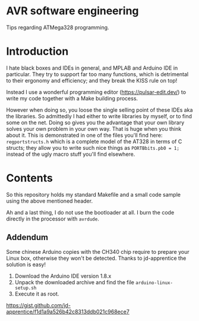 # AVR software engineering
Tips regarding ATMega328 programming.

# Introduction

I hate black boxes and IDEs in general, and MPLAB and Arduino IDE in particular. They try to support
far too many functions, which is detrimental to their ergonomy and efficiency; and they
break the KISS rule on top!

Instead I use a wonderful programming editor (https://pulsar-edit.dev/) to write my code together
with a Make building process.

However when doing so, you loose the single selling point of these IDEs aka the libraries. So admittedly
I had either to write libraries by myself, or to find some on the net. Doing so gives you the advantage 
that your own library solves your own problem in your own way. That is huge when you think about it.
This is demonstrated in one of the files you'll find here: `regportstructs.h` which is a complete model
of the AT328 in terms of C structs; they allow you to write such nice things as `PORTBbits.pb0 = 1;` instead
of the ugly macro stuff you'll find elsewhere. 

# Contents

So this repository holds my standard Makefile and a small code sample using the above mentioned header.

Ah and a last thing, I do not use the bootloader at all. I burn the code directly in the processor with
`avrdude`.

## Addendum

Some chinese Arduino copies with the CH340 chip require to prepare your Linux box, otherwise they won't be 
detected. Thanks to jd-apprentice the solution is easy! 
1. Download the Arduino IDE version 1.8.x
2. Unpack the downloaded archive and find the file `arduino-linux-setup.sh`
3. Execute it as root.

https://gist.github.com/jd-apprentice/f1d1a9a526b42c8313ddb021c968ece7

